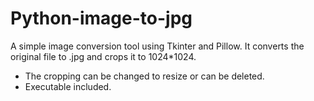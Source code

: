 # Python-image-to-jpg
A simple image conversion tool using Tkinter and Pillow. It converts the original file to .jpg and crops it to 1024*1024. 

- The cropping can be changed to resize or can be deleted. 
- Executable included.





